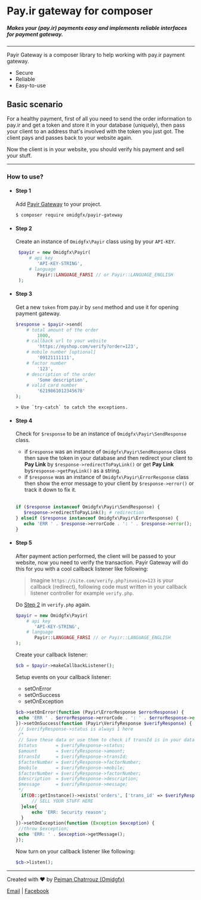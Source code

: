# Pay.ir gateway for composer
##### Makes your (pay.ir) payments easy and implements reliable interfaces for payment gateway.

---
Payir Gateway is a composer library to help working with pay.ir payment gateway.

* Secure
* Reliable
* Easy-to-use

## Basic scenario

 For a healthy payment, first of all you need to send the order information to pay.ir and get a token and store it in your database (uniquely), then pass your client to an address that's involved with the token you just got. The client pays and passes back to your website again.

 Now the client is in your website, you should verify his payment and sell your stuff.

---

### How to use?

* #### Step 1
   Add [Payir Gateway](https://packagist.org/packages/omidgfx/payir-gateway) to your project.

   ```shell
   $ composer require omidgfx/payir-gateway
   ```
   
* #### Step 2
   Create an instance of `Omidgfx\Payir` class using by your `API-KEY`.

   ```php
    $payir = new Omidgfx\Payir(
        # api key
           'API-KEY-STRING',
        # language
           Payir::LANGUAGE_FARSI // or Payir::LANGUAGE_ENGLISH
    );
   ```
   
* #### Step 3
   Get a new `token` from pay.ir by `send` method and use it for opening payment gateway.
    ```php
    $response = $payir->send(
        # total amount of the order
            1000,
        # callback url to your website
            'https://myshop.com/verify?order=123',
        # mobile number [optional]
            '09121111111',
        # factor number
            '123',
        # description of the order
            'Some description',
        # valid card number
            '6219861012345678'
    );
    ```
      > Use `try-catch` to catch the exceptions.

* #### Step 4
    Check for `$response` to be an instance of `Omidgfx\Payir\SendResponse` class.

    * if `$response` was an instance of `Omidgfx\Payir\SendResponse` class then save the token in your database and then redirect your client to **Pay Link** by `$response->redirectToPayLink()` or get **Pay Link** by`$response->getPayLink()` as a string.
    * if `$response` was an instance of `Omidgfx\Payir\ErrorResponse` class then show the error message to your client by `$response->error()` or track it down to fix it.<br><br>
    
    ```php
   if ($response instanceof Omidgfx\Payir\SendResponse) {
       $response->redirectToPayLink(); # redirection
   } elseif ($response instanceof Omidgfx\Payir\ErrorResponse) {
       echo 'ERR ' . $response->errorCode . ': ' . $response->error();
   }
    ``` 
   
* #### Step 5
    After payment action performed, the client will be passed to your website, now you need to verify the transaction. Payir Gateway will do this for you with a cool callback listener like following:
    > Imagine `https://site.com/verify.php?invoice=123` is your callback (redirect), following code must written in your callback listener controller for example `verify.php`. 
    
   Do [Step 2](#step-2) in `verify.php` again.
   ```php
  $payir = new Omidgfx\Payir(
       # api key
          'API-KEY-STRING',
       # language
          Payir::LANGUAGE_FARSI // or Payir::LANGUAGE_ENGLISH
   );
   ```
    Create your callback listener:
    ```php
  $cb = $payir->makeCallbackListener();
    ```    
    Setup events on your callback listener:
    * setOnError
    * setOnSuccess
    * setOnException
    
    ```php
  $cb->setOnError(function (Payir\ErrorResponse $errorResponse) {
     echo 'ERR ' . $errorResponse->errorCode . ': ' . $errorResponse->error();
   })->setOnSuccess(function (Payir\VerifyResponse $verifyResponse) {
     // $verifyResponse->status is always 1 here
     /*
     // Save these data or use them to check if transId is in your database already.
     $status       = $verifyResponse->status;
     $amount       = $verifyResponse->amount;
     $transId      = $verifyResponse->transId;
     $factorNumber = $verifyResponse->factorNumber;
     $mobile       = $verifyResponse->mobile;
     $factorNumber = $verifyResponse->factorNumber;
     $description  = $verifyResponse->description;
     $message      = $verifyResponse->message;
     */
      if(DB::getInstance()->exists('orders', ['trans_id' => $verifyResponse->transId])){
          // SELL YOUR STUFF HERE
      }else{
          echo 'ERR: Security reason';
      }
   })->setOnException(function (Exception $exception) {
     //throw $exception;
     echo 'ERR: ' . $exception->getMessage();
   });
    ```
  Now turn on your callback listener like following:
  ```php
  $cb->listen();
  ```
---
Created with ❤ by [Pejman Chatrrouz (Omidgfx)](https://github.com/omidgfx)

[Email](mailto:info@omidgfx.com) | [Facebook](https://fb.com/omidgfx)